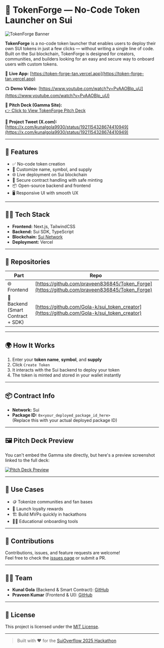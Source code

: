 # 🚀 TokenForge — No-Code Token Launcher on Sui

![TokenForge Banner](https://user-images.githubusercontent.com/placeholder/banner-image.png)

**TokenForge** is a no-code token launcher that enables users to deploy their own SUI tokens in just a few clicks — without writing a single line of code. Built on the Sui blockchain, TokenForge is designed for creators, communities, and builders looking for an easy and secure way to onboard users with custom tokens.

🔗 **Live App:** [https://token-forge-tan.vercel.app](https://token-forge-tan.vercel.app)

📺 **Demo Video:** [https://www.youtube.com/watch?v=PvAAOBlp_uU](https://www.youtube.com/watch?v=PvAAOBlp_uU)

🧠 **Pitch Deck (Gamma Site):**  
[👉 Click to View TokenForge Pitch Deck](https://tokenforge-no-code-token-n6ek721.gamma.site/)

🔗 **Project Tweet (X.com):**  
[https://x.com/kunalgola9930/status/1921154328674410949](https://x.com/kunalgola9930/status/1921154328674410949)

---

## 🔨 Features

- ✅ No-code token creation
- 🎯 Customize name, symbol, and supply
- 🌐 Live deployment on Sui blockchain
- 🔐 Secure contract handling with safe minting
- 📦 Open-source backend and frontend
- 🖥️ Responsive UI with smooth UX

---

## 🧑‍💻 Tech Stack

- **Frontend:** Next.js, TailwindCSS
- **Backend:** Sui SDK, TypeScript
- **Blockchain:** [Sui Network](https://sui.io)
- **Deployment:** Vercel

---

## 📁 Repositories

| Part                              | Repo                                                                                         |
| --------------------------------- | -------------------------------------------------------------------------------------------- |
| 🌐 Frontend                       | [https://github.com/praveen836845/Token_Forge](https://github.com/praveen836845/Token_Forge) |
| 🧠 Backend (Smart Contract + SDK) | [https://github.com/Gola-k/sui_token_creator](https://github.com/Gola-k/sui_token_creator)   |

---

## 🌍 How It Works

1. Enter your **token name**, **symbol**, and **supply**
2. Click `Create Token`
3. It interacts with the Sui backend to deploy your token
4. The token is minted and stored in your wallet instantly

---

## 📦 Contract Info

- **Network:** Sui
- **Package ID:** `0x<your_deployed_package_id_here>`  
  (Replace this with your actual deployed package ID)

---

## 🖼️ Pitch Deck Preview

You can't embed the Gamma site directly, but here's a preview screenshot linked to the full deck:

[![Pitch Deck Preview](https://user-images.githubusercontent.com/placeholder/deck-preview.png)](https://tokenforge-no-code-token-n6ek721.gamma.site/)

---

## 🧪 Use Cases

- 🪙 Tokenize communities and fan bases
- 🎁 Launch loyalty rewards
- 🏗️ Build MVPs quickly in hackathons
- 🧑‍🎓 Educational onboarding tools

---

## 🤝 Contributions

Contributions, issues, and feature requests are welcome!  
Feel free to check the [issues page](https://github.com/praveen836845/Token_Forge/issues) or submit a PR.

---

## 🧑‍💼 Team

- **Kunal Gola** (Backend & Smart Contract): [GitHub](https://github.com/Gola-k)
- **Praveen Kumar** (Frontend & UI): [GitHub](https://github.com/praveen836845)

---

## 📜 License

This project is licensed under the [MIT License](LICENSE).

---

> Built with ❤️ for the [SuiOverflow 2025 Hackathon](https://sui.io/hackathon)
